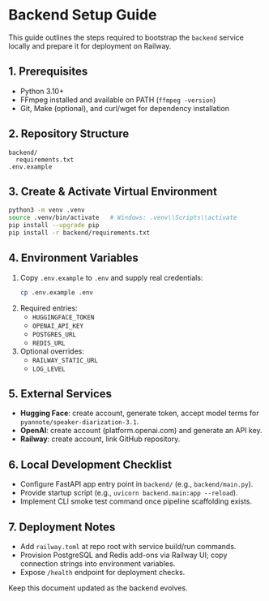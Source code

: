 # Backend Setup Guide

This guide outlines the steps required to bootstrap the `backend` service locally and prepare it for deployment on Railway.

## 1. Prerequisites
- Python 3.10+
- FFmpeg installed and available on PATH (`ffmpeg -version`)
- Git, Make (optional), and curl/wget for dependency installation

## 2. Repository Structure
```
backend/
  requirements.txt
.env.example
```

## 3. Create & Activate Virtual Environment
```bash
python3 -m venv .venv
source .venv/bin/activate   # Windows: .venv\\Scripts\\activate
pip install --upgrade pip
pip install -r backend/requirements.txt
```

## 4. Environment Variables
1. Copy `.env.example` to `.env` and supply real credentials:
   ```bash
   cp .env.example .env
   ```
2. Required entries:
   - `HUGGINGFACE_TOKEN`
   - `OPENAI_API_KEY`
   - `POSTGRES_URL`
   - `REDIS_URL`
3. Optional overrides:
   - `RAILWAY_STATIC_URL`
   - `LOG_LEVEL`

## 5. External Services
- **Hugging Face**: create account, generate token, accept model terms for `pyannote/speaker-diarization-3.1`.
- **OpenAI**: create account (platform.openai.com) and generate an API key.
- **Railway**: create account, link GitHub repository.

## 6. Local Development Checklist
- Configure FastAPI app entry point in `backend/` (e.g., `backend/main.py`).
- Provide startup script (e.g., `uvicorn backend.main:app --reload`).
- Implement CLI smoke test command once pipeline scaffolding exists.

## 7. Deployment Notes
- Add `railway.toml` at repo root with service build/run commands.
- Provision PostgreSQL and Redis add-ons via Railway UI; copy connection strings into environment variables.
- Expose `/health` endpoint for deployment checks.

Keep this document updated as the backend evolves.
